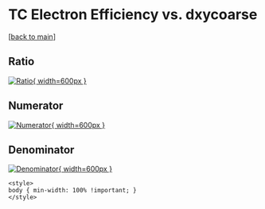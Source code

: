 # TC Electron Efficiency vs. dxycoarse

[[back to main](./)]



## Ratio

[![Ratio](../mtv/var/TC_11_eff_dxycoarse.png){ width=600px }](../mtv/var/TC_11_eff_dxycoarse.pdf)

## Numerator

[![Numerator](../mtv/num/TC_11_eff_dxycoarse_num0.png){ width=600px }](../mtv/num/TC_11_eff_dxycoarse_num0.pdf)

## Denominator

[![Denominator](../mtv/den/TC_11_eff_dxycoarse_den.png){ width=600px }](../mtv/den/TC_11_eff_dxycoarse_den.pdf)


``` {=html}
<style>
body { min-width: 100% !important; }
</style>
```
